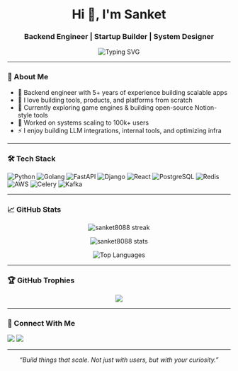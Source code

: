 <h1 align="center">Hi 👋, I'm Sanket</h1>
<h3 align="center">Backend Engineer | Startup Builder | System Designer</h3>

<p align="center">
  <img src="https://readme-typing-svg.herokuapp.com?font=Fira+Code&size=22&pause=1000&center=true&vCenter=true&width=440&lines=Backend+Engineer+%7C+Builder+%7C+Startup+Enthusiast;Python+%7C+Golang+%7C+React+%7C+AWS+%7C+LLMs+%7C+Postgres" alt="Typing SVG" />
</p>

---

### 🧠 About Me

- 🔧 Backend engineer with 5+ years of experience building scalable apps  
- 🧪 I love building tools, products, and platforms from scratch  
- 🧩 Currently exploring game engines & building open-source Notion-style tools  
- 🚀 Worked on systems scaling to 100k+ users  
- ⚡ I enjoy building LLM integrations, internal tools, and optimizing infra  

---

### 🛠️ Tech Stack

![Python](https://img.shields.io/badge/-Python-333?style=for-the-badge&logo=python)
![Golang](https://img.shields.io/badge/-Golang-333?style=for-the-badge&logo=go)
![FastAPI](https://img.shields.io/badge/-FastAPI-333?style=for-the-badge&logo=fastapi)
![Django](https://img.shields.io/badge/-Django-333?style=for-the-badge&logo=django)
![React](https://img.shields.io/badge/-React-333?style=for-the-badge&logo=react)
![PostgreSQL](https://img.shields.io/badge/-PostgreSQL-333?style=for-the-badge&logo=postgresql)
![Redis](https://img.shields.io/badge/-Redis-333?style=for-the-badge&logo=redis)
![AWS](https://img.shields.io/badge/-AWS-333?style=for-the-badge&logo=amazonaws)
![Celery](https://img.shields.io/badge/-Celery-333?style=for-the-badge&logo=celery)
![Kafka](https://img.shields.io/badge/-Kafka-333?style=for-the-badge&logo=apachekafka)

---

### 📈 GitHub Stats

<p align="center">
  <img src="https://github-readme-streak-stats.herokuapp.com/?user=sanket8088&theme=tokyonight" alt="sanket8088 streak" />
</p>

<p align="center">
  <img src="https://github-readme-stats.vercel.app/api?username=sanket8088&show_icons=true&theme=tokyonight" alt="sanket8088 stats" />
</p>

<p align="center">
  <img src="https://github-readme-stats.vercel.app/api/top-langs/?username=sanket8088&layout=compact&theme=tokyonight" alt="Top Languages" />
</p>

---

### 🏆 GitHub Trophies

<p align="center">
  <img src="https://github-profile-trophy.vercel.app/?username=sanket8088&theme=onedark&column=6" />
</p>

---

### 🔗 Connect With Me

<p align="left">
  <a href="https://www.linkedin.com/in/sanket8088" target="_blank"><img src="https://img.shields.io/badge/LinkedIn-%230077B5?style=for-the-badge&logo=linkedin&logoColor=white"/></a>
  <a href="mailto:sanket.nihal@gmail.com"><img src="https://img.shields.io/badge/Email-%23D14836?style=for-the-badge&logo=gmail&logoColor=white"/></a>
</p>

---

<p align="center">
  <i>“Build things that scale. Not just with users, but with your curiosity.”</i>
</p>
